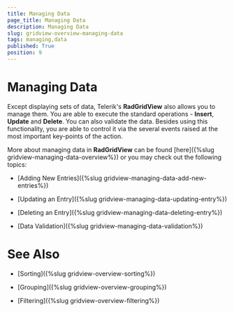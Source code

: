 ```yaml
---
title: Managing Data
page_title: Managing Data
description: Managing Data
slug: gridview-overview-managing-data
tags: managing,data
published: True
position: 9
---
```


# Managing Data

Except displaying sets of data, Telerik's __RadGridView__ also allows you to manage them. You are able to execute the standard operations - __Insert__, __Update__ and __Delete__. You can also validate the data. Besides using this functionality, you are able to control it via the several events raised at the most important key-points of the action.

More about managing data in __RadGridView__ can be found [here]({%slug gridview-managing-data-overview%}) or you may check out the following topics:

* [Adding New Entries]({%slug gridview-managing-data-add-new-entries%})

* [Updating an Entry]({%slug gridview-managing-data-updating-entry%})

* [Deleting an Entry]({%slug gridview-managing-data-deleting-entry%})

* [Data Validation]({%slug gridview-managing-data-validation%})

# See Also

 * [Sorting]({%slug gridview-overview-sorting%})

 * [Grouping]({%slug gridview-overview-grouping%})

 * [Filtering]({%slug gridview-overview-filtering%})
